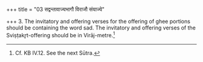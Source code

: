 +++
title = "03 सद्वन्तावाज्यभागौ विराजौ संयाज्ये"

+++
3. The invitatory and offering verses for the offering of ghee portions should be containing the word sad. The invitatory and offering verses of the Sviṣṭakr̥t-offering should be in Virāj-metre.[^1]  

[^1]: Cf. KB IV.12. See the next Sūtra. 

